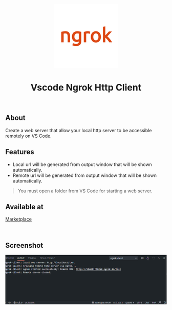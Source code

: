 <div align="center" id="top"> 
  <img src="images/logo.png"  width="200px" alt="Vscode Ngrok Http Client" />
</div>

<h1 align="center">Vscode Ngrok Http Client</h1>
<br />

## About
Create a web server that allow your local http server to be accessible remotely on VS Code.

## Features

* Local url will be generated from output window that will be shown automatically.
* Remote url will be generated from output window that will be shown automatically.
> You must open a folder from VS Code for starting a web server.


## Available at
[Marketplace](https://marketplace.visualstudio.com/items?itemName=KaramAlhamoud.vscode-ngrok-client-http)

<br />

## Screenshot

![Preview](https://raw.githubusercontent.com/karamalhamoud/vscode-ngrok-client/master/demo.png)
